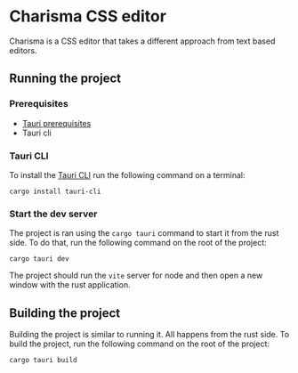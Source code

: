 # Charisma CSS editor

Charisma is a CSS editor that takes a different approach from text based editors.

## Running the project

### Prerequisites

- [Tauri prerequisites](https://tauri.app/v1/guides/getting-started/prerequisites)
- Tauri cli

### Tauri CLI
To install the [Tauri CLI](https://tauri.app/v1/api/cli) run the following command on a terminal:
```shell
cargo install tauri-cli
```

### Start the dev server

The project is ran using the `cargo tauri` command to start it from the rust side.
To do that, run the following command on the root of the project:

```shell
cargo tauri dev
```

The project should run the `vite` server for node and then open a new window with the rust application.

## Building the project

Building the project is similar to running it. All happens from the rust side.
To build the project, run the following command on the root of the project:

```shell
cargo tauri build
```
